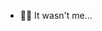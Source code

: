 - 🤷‍♂️ It wasn't me...

<!---
AdamHornibrook-Nice/AdamHornibrook-Nice is a ✨ special ✨ repository because its `README.md` (this file) appears on your GitHub profile.
You can click the Preview link to take a look at your changes.
--->
